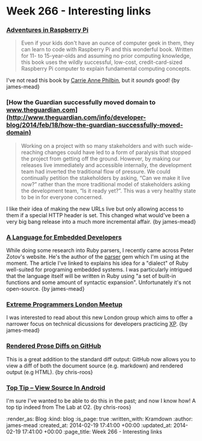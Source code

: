 Week 266 - Interesting links
============================

### [Adventures in Raspberry Pi](http://swag.raspberrypi.org/collections/frontpage/products/adventures-in-raspberry-pi)

> Even if your kids don't have an ounce of computer geek in them, they can learn to code with Raspberry Pi and this wonderful book. Written for 11- to 15-year-olds and assuming no prior computing knowledge, this book uses the wildly successful, low-cost, credit-card-sized Raspberry Pi computer to explain fundamental computing concepts.

I've not read this book by [Carrie Anne Philbin](https://twitter.com/MissPhilbin), but it _sounds_ good! {by james-mead}

### [How the Guardian successfully moved domain to www.theguardian.com](http://www.theguardian.com/info/developer-blog/2014/feb/18/how-the-guardian-successfully-moved-domain)

> Working on a project with so many stakeholders and with such wide-reaching changes could have led to a form of paralysis that stopped the project from getting off the ground. However, by making our releases live immediately and accessible internally, the development team had inverted the traditional flow of pressure. We could continually petition the stakeholders by asking, “Can we make it live now?” rather than the more traditional model of stakeholders asking the development team, “Is it ready yet?”. This was a very healthy state to be in for everyone concerned.

I like their idea of making the new URLs live but only allowing access to them if a special HTTP header is set. This changed what would've been a very big bang release into a much more incremental affair. {by james-mead}

### [A Language for Embedded Developers](http://whitequark.org/blog/2012/12/06/a-language-for-embedded-developers/)

While doing some research into Ruby parsers, I recently came across Peter Zotov's website. He's the author of the [parser](https://github.com/whitequark/parser) gem which I'm using at the moment. The article I've linked to explains his idea for a "dialect" of Ruby well-suited for programing embedded systems. I was particularly intrigued that the language itself will be written in Ruby using "a set of built-in functions and some amount of syntactic expansion". Unfortunately it's not open-source. {by james-mead}

### [Extreme Programmers London Meetup](http://www.meetup.com/Extreme-Programmers-London/)

I was interested to read about this new London group which aims to offer a narrower focus on technical dicussions for developers practicing [XP](http://www.extremeprogramming.org/). {by james-mead}

### [Rendered Prose Diffs on GitHub](https://github.com/blog/1784-rendered-prose-diffs)

This is a great addition to the standard diff output: GitHub now allows you to view a diff of both the document source (e.g. markdown) and rendered output (e.g HTML). {by chris-roos}

### [Top Tip – View Source In Android](https://thelab.o2.com/2014/02/top-tip-view-source-in-android/)

I'm sure I've wanted to be able to do this in the past; and now I know how! A top tip indeed from The Lab at O2. {by chris-roos}


:render_as: Blog
:kind: blog
:is_page: true
:written_with: Kramdown
:author: james-mead
:created_at: 2014-02-19 17:41:00 +00:00
:updated_at: 2014-02-19 17:41:00 +00:00
:page_title: Week 266 - Interesting links
